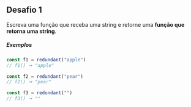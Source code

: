 ## Desafio 1

Escreva uma função que receba uma string e retorne uma **função que retorna uma string**.

##### Exemplos
```js
const f1 = redundant("apple")
// f1() ➞ "apple"

const f2 = redundant("pear")
// f2() ➞ "pear"

const f3 = redundant("")
// f3() ➞ ""